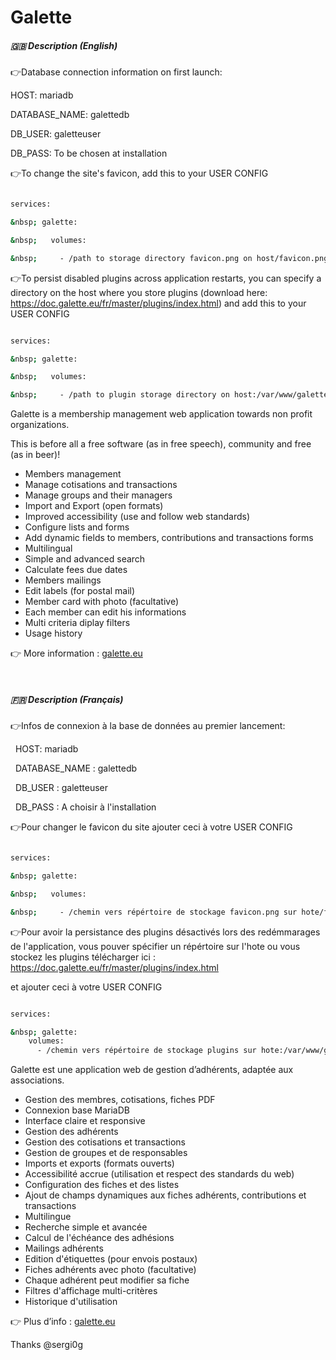 # Galette





##### 🇬🇧 Description (English)



👉Database connection information on first launch:



HOST: mariadb

DATABASE\_NAME: galettedb

DB\_USER: galetteuser

DB\_PASS: To be chosen at installation



👉To change the site's favicon, add this to your USER CONFIG



```bash

services:

&nbsp; galette:

&nbsp;   volumes:

&nbsp;     - /path to storage directory favicon.png on host/favicon.png:/var/www/galette/webroot/themes/default/images/favicon.png

```



👉To persist disabled plugins across application restarts, you can specify a directory on the host where you store plugins (download here: https://doc.galette.eu/fr/master/plugins/index.html) and add this to your USER CONFIG



```bash

services:

&nbsp; galette:

&nbsp;   volumes:

&nbsp;     - /path to plugin storage directory on host:/var/www/galette/plugins

```





Galette is a membership management web application towards non profit organizations.

This is before all a free software (as in free speech), community and free (as in beer)!

* Members management
* Manage cotisations and transactions
* Manage groups and their managers
* Import and Export (open formats)
* Improved accessibility (use and follow web standards)
* Configure lists and forms
* Add dynamic fields to members, contributions and transactions forms
* Multilingual
* Simple and advanced search
* Calculate fees due dates
* Members mailings
* Edit labels (for postal mail)
* Member card with photo (facultative)
* Each member can edit his informations
* Multi criteria diplay filters
* Usage history

👉  More information : [galette.eu](https://galette.eu/)

 

##### 🇫🇷 Description (Français)



👉Infos de connexion à la base de données au premier lancement:



        HOST: mariadb

        DATABASE\_NAME : galettedb

        DB\_USER : galetteuser

        DB\_PASS : A choisir à l'installation



👉Pour changer le favicon du site ajouter ceci à votre USER CONFIG



```bash

services:

&nbsp; galette:

&nbsp;   volumes:

&nbsp;     - /chemin vers répértoire de stockage favicon.png sur hote/favicon.png:/var/www/galette/webroot/themes/default/images/favicon.png

```



👉Pour avoir la persistance des plugins désactivés lors des redémmarages de l'application, vous pouver spécifier un répértoire sur l'hote ou vous stockez les plugins télécharger ici : https://doc.galette.eu/fr/master/plugins/index.html

et ajouter ceci à votre USER CONFIG



```bash

services:

&nbsp; galette:
    volumes:
      - /chemin vers répértoire de stockage plugins sur hote:/var/www/galette/plugins
```



Galette est une application web de gestion d’adhérents, adaptée aux associations.

* Gestion des membres, cotisations, fiches PDF
* Connexion base MariaDB
* Interface claire et responsive
* Gestion des adhérents
* Gestion des cotisations et transactions
* Gestion de groupes et de responsables
* Imports et exports (formats ouverts)
* Accessibilité accrue (utilisation et respect des standards du web)
* Configuration des fiches et des listes
* Ajout de champs dynamiques aux fiches adhérents, contributions et transactions
* Multilingue
* Recherche simple et avancée
* Calcul de l'échéance des adhésions
* Mailings adhérents
* Edition d'étiquettes (pour envois postaux)
* Fiches adhérents avec photo (facultative)
* Chaque adhérent peut modifier sa fiche
* Filtres d'affichage multi-critères
* Historique d'utilisation

👉 Plus d’info : [galette.eu](https://galette.eu/)





Thanks @sergi0g

